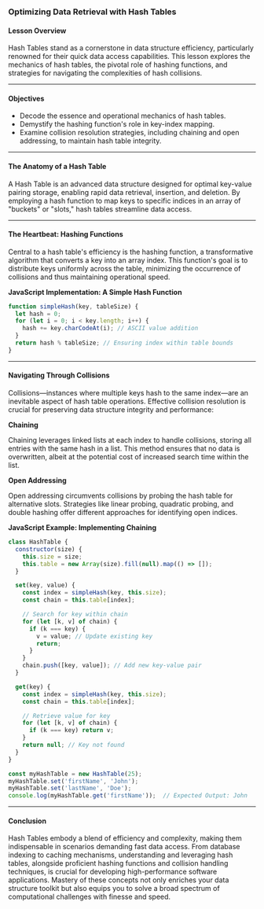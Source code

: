 ### **Optimizing Data Retrieval with Hash Tables**

#### Lesson Overview

Hash Tables stand as a cornerstone in data structure efficiency, particularly renowned for their quick data access capabilities. This lesson explores the mechanics of hash tables, the pivotal role of hashing functions, and strategies for navigating the complexities of hash collisions.

---

#### Objectives

- Decode the essence and operational mechanics of hash tables.
- Demystify the hashing function's role in key-index mapping.
- Examine collision resolution strategies, including chaining and open addressing, to maintain hash table integrity.

---

#### The Anatomy of a Hash Table

A Hash Table is an advanced data structure designed for optimal key-value pairing storage, enabling rapid data retrieval, insertion, and deletion. By employing a hash function to map keys to specific indices in an array of "buckets" or "slots," hash tables streamline data access.

---

#### The Heartbeat: Hashing Functions

Central to a hash table's efficiency is the hashing function, a transformative algorithm that converts a key into an array index. This function's goal is to distribute keys uniformly across the table, minimizing the occurrence of collisions and thus maintaining operational speed.

**JavaScript Implementation: A Simple Hash Function**

```javascript
function simpleHash(key, tableSize) {
  let hash = 0;
  for (let i = 0; i < key.length; i++) {
    hash += key.charCodeAt(i); // ASCII value addition
  }
  return hash % tableSize; // Ensuring index within table bounds
}
```

---

#### Navigating Through Collisions

Collisions—instances where multiple keys hash to the same index—are an inevitable aspect of hash table operations. Effective collision resolution is crucial for preserving data structure integrity and performance:

**Chaining**

Chaining leverages linked lists at each index to handle collisions, storing all entries with the same hash in a list. This method ensures that no data is overwritten, albeit at the potential cost of increased search time within the list.

**Open Addressing**

Open addressing circumvents collisions by probing the hash table for alternative slots. Strategies like linear probing, quadratic probing, and double hashing offer different approaches for identifying open indices.

**JavaScript Example: Implementing Chaining**

```javascript
class HashTable {
  constructor(size) {
    this.size = size;
    this.table = new Array(size).fill(null).map(() => []);
  }

  set(key, value) {
    const index = simpleHash(key, this.size);
    const chain = this.table[index];

    // Search for key within chain
    for (let [k, v] of chain) {
      if (k === key) {
        v = value; // Update existing key
        return;
      }
    }
    chain.push([key, value]); // Add new key-value pair
  }

  get(key) {
    const index = simpleHash(key, this.size);
    const chain = this.table[index];

    // Retrieve value for key
    for (let [k, v] of chain) {
      if (k === key) return v;
    }
    return null; // Key not found
  }
}

const myHashTable = new HashTable(25);
myHashTable.set('firstName', 'John');
myHashTable.set('lastName', 'Doe');
console.log(myHashTable.get('firstName'));  // Expected Output: John
```

---

#### Conclusion

Hash Tables embody a blend of efficiency and complexity, making them indispensable in scenarios demanding fast data access. From database indexing to caching mechanisms, understanding and leveraging hash tables, alongside proficient hashing functions and collision handling techniques, is crucial for developing high-performance software applications. Mastery of these concepts not only enriches your data structure toolkit but also equips you to solve a broad spectrum of computational challenges with finesse and speed.